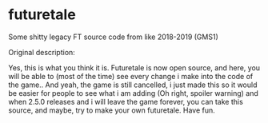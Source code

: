 # futuretale

Some shitty legacy FT source code from like 2018-2019 (GMS1)

Original description:

Yes, this is what you think it is.
Futuretale is now open source, and here, you will be able to (most of the time) see every change i make into the code of the game..
And yeah, the game is still cancelled, i just made this so it would be easier for people to see what i am adding (Oh right, spoiler warning) and when 2.5.0 releases and i will leave the game forever, you can take this source, and maybe, try to make your own futuretale.
Have fun.
